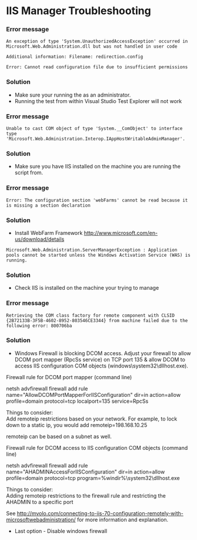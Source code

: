 # IIS Manager Troubleshooting



### Error message
```
An exception of type 'System.UnauthorizedAccessException' occurred in Microsoft.Web.Administration.dll but was not handled in user code

Additional information: Filename: redirection.config

Error: Cannot read configuration file due to insufficient permissions
```

### Solution
* Make sure your running the as an administrator. 
* Running the test from within Visual Studio Test Explorer will not work



### Error message
```
Unable to cast COM object of type 'System.__ComObject' to interface type 'Microsoft.Web.Administration.Interop.IAppHostWritableAdminManager'. 
```

### Solution
* Make sure you have IIS installed on the machine you are running the script from.



### Error message
```
Error: The configuration section 'webFarms' cannot be read because it is missing a section declaration
```

### Solution
* Install WebFarm Framework
http://www.microsoft.com/en-us/download/details
```
Microsoft.Web.Administration.ServerManagerException : Application pools cannot be started unless the Windows Activation Service (WAS) is running.
```

### Solution
* Check IIS is installed on the machine your trying to manage



### Error message
```
Retrieving the COM class factory for remote component with CLSID {2B72133B-3F5B-4602-8952-803546CE3344} from machine failed due to the following error: 800706ba
```

### Solution
* Windows Firewall is blocking DCOM access.  Adjust your firewall to allow DCOM port mapper (RpcSs service) on TCP port 135 & allow DCOM to access IIS configuration COM objects (windows\system32\dllhost.exe).

Firewall rule for DCOM port mapper (command line)

netsh advfirewall firewall add rule name="AllowDCOMPortMapperForIISConfiguration" dir=in action=allow profile=domain protocol=tcp localport=135 service=RpcSs

Things to consider:  
Add remoteip restrictions based on your network.  For example, to lock down to a static ip, you would add remoteip=198.168.10.25  

remoteip can be based on a subnet as well.

Firewall rule for DCOM access to IIS configuration COM objects (command line)

netsh advfirewall firewall add rule name="AHADMINAccessForIISConfiguration" dir=in action=allow profile=domain protocol=tcp program=%windir%\system32\dllhost.exe

Things to consider:  
Adding remoteip restrictions to the firewall rule and restricting the AHADMIN to a specific port

See http://mvolo.com/connecting-to-iis-70-configuration-remotely-with-microsoftwebadministration/ for more information and explanation.

* Last option - Disable windows firewall

